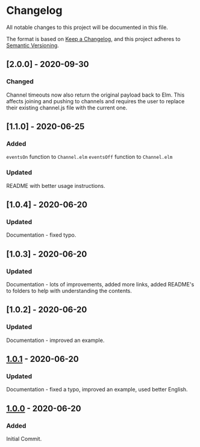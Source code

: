 # Changelog

All notable changes to this project will be documented in this file.

The format is based on [Keep a Changelog](https://keepachangelog.com/en/1.0.0/), and this project adheres to [Semantic Versioning](https://semver.org/spec/v2.0.0.html).


## [2.0.0] - 2020-09-30

### Changed

Channel timeouts now also return the original payload back to Elm. This affects joining and pushing to channels and requires the user to replace their existing channel.js file with the current one.

## [1.1.0] - 2020-06-25

### Added

`eventsOn` function to `Channel.elm`
`eventsOff` function to `Channel.elm`

### Updated

README with better usage instructions.

## [1.0.4] - 2020-06-20

### Updated

Documentation - fixed typo.


## [1.0.3] - 2020-06-20

### Updated

Documentation - lots of improvements, added more links, added README's to folders to help with understanding the contents.

## [1.0.2] - 2020-06-20

### Updated

Documentation - improved an example.


## [1.0.1] - 2020-06-20

### Updated

Documentation - fixed a typo, improved an example, used better English.

## [1.0.0] - 2020-06-20

### Added

Initial Commit.

[1.0.1]: https://github.com/phollyer/elm-phoenix-websocket/compare/1.1.0...2.0.0
[1.0.1]: https://github.com/phollyer/elm-phoenix-websocket/compare/1.0.4...1.1.0
[1.0.1]: https://github.com/phollyer/elm-phoenix-websocket/compare/1.0.3...1.0.4
[1.0.1]: https://github.com/phollyer/elm-phoenix-websocket/compare/1.0.2...1.0.3
[1.0.1]: https://github.com/phollyer/elm-phoenix-websocket/compare/1.0.1...1.0.2
[1.0.1]: https://github.com/phollyer/elm-phoenix-websocket/compare/1.0.0...1.0.1
[1.0.0]: https://github.com/phollyer/elm-phoenix-websocket/releases/tag/v1.0.0

